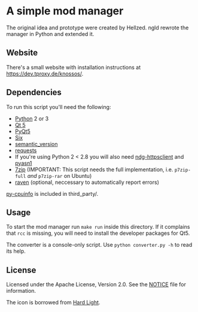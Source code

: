 # A simple mod manager

The original idea and prototype were created by Hellzed.
ngld rewrote the manager in Python and extended it.

## Website

There's a small website with installation instructions at https://dev.tproxy.de/knossos/.

## Dependencies

To run this script you'll need the following:
* [Python][py] 2 or 3
* [Qt 5][qt]
* [PyQt5][pyqt]
* [Six][six]
* [semantic_version][sv]
* [requests][rq]
* If you're using Python 2 < 2.8 you will also need [ndg-httpsclient][nhs] and [pyasn1][pan]
* [7zip][7z] (IMPORTANT: This script needs the full implementation, i.e. ```p7zip-full``` _and_ ```p7zip-rar``` on Ubuntu)
* [raven][rv] (optional, neccessary to automatically report errors)

[py-cpuinfo][cpuid] is included in third_party/.

## Usage

To start the mod manager run ```make run``` inside this directory.
If it complains that ```rcc``` is missing, you will need to install the developer packages for Qt5.

The converter is a console-only script. Use ```python converter.py -h``` to read its help.

## License

Licensed under the Apache License, Version 2.0.
See the [NOTICE](NOTICE) file for information.

The icon is borrowed from [Hard Light][hl].

[py]: http://www.python.org/
[qt]: http://www.qt.io/
[pyside]: http://pyside.org/
[pyqt]: http://riverbankcomputing.co.uk/
[six]: https://pypi.python.org/pypi/six/
[7z]: http://www.7-zip.org/
[rv]: https://github.com/getsentry/raven-python
[cpuid]: https://github.com/workhorsy/py-cpuinfo
[sv]: https://pypi.python.org/pypi/semantic_version
[rq]: https://pypi.python.org/pypi/requests
[nhs]: https://pypi.python.org/pypi/ndg-httpsclient
[pan]: https://pypi.python.org/pypi/pyasn1
[pyi]: http://pyinstaller.org/

[hl]: http://www.hard-light.net/
[win_inst]: http://dev.tproxy.de/knossos/stable/knossos.exe

